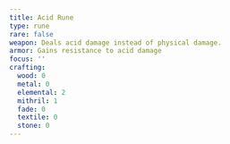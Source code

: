 ```yaml
---
title: Acid Rune
type: rune
rare: false
weapon: Deals acid damage instead of physical damage.
armor: Gains resistance to acid damage
focus: ''
crafting:
  wood: 0
  metal: 0
  elemental: 2
  mithril: 1
  fade: 0
  textile: 0
  stone: 0
---
```


